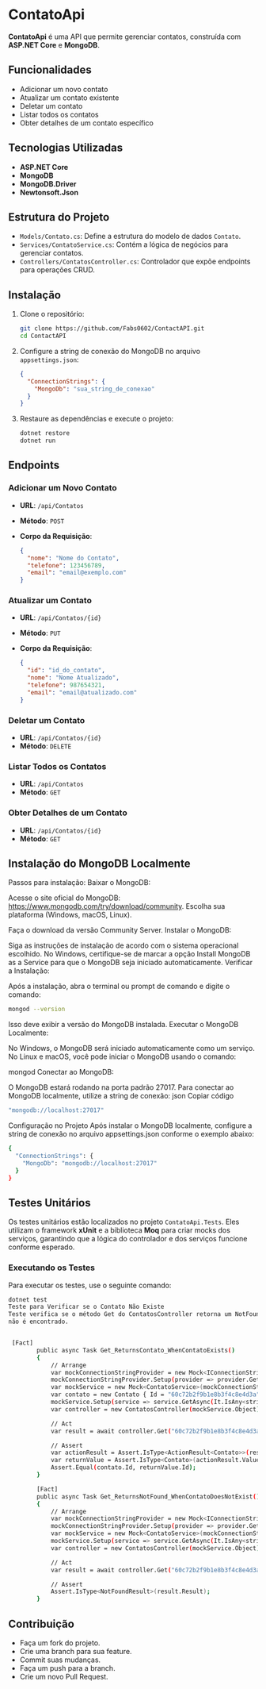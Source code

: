 # ContatoApi

**ContatoApi** é uma API que permite gerenciar contatos, construída com **ASP.NET Core** e **MongoDB**.

## Funcionalidades

- Adicionar um novo contato
- Atualizar um contato existente
- Deletar um contato
- Listar todos os contatos
- Obter detalhes de um contato específico

## Tecnologias Utilizadas

- **ASP.NET Core**
- **MongoDB**
- **MongoDB.Driver**
- **Newtonsoft.Json**

## Estrutura do Projeto

- `Models/Contato.cs`: Define a estrutura do modelo de dados `Contato`.
- `Services/ContatoService.cs`: Contém a lógica de negócios para gerenciar contatos.
- `Controllers/ContatosController.cs`: Controlador que expõe endpoints para operações CRUD.

## Instalação


1. Clone o repositório:

    ```sh
    git clone https://github.com/Fabs0602/ContactAPI.git
    cd ContactAPI
    ```

2. Configure a string de conexão do MongoDB no arquivo `appsettings.json`:

    ```json
    {
      "ConnectionStrings": {
        "MongoDb": "sua_string_de_conexao"
      }
    }
    ```

3. Restaure as dependências e execute o projeto:

    ```sh
    dotnet restore
    dotnet run
    ```

## Endpoints

### Adicionar um Novo Contato

- **URL**: `/api/Contatos`
- **Método**: `POST`
- **Corpo da Requisição**:

    ```json
    {
      "nome": "Nome do Contato",
      "telefone": 123456789,
      "email": "email@exemplo.com"
    }
    ```

### Atualizar um Contato

- **URL**: `/api/Contatos/{id}`
- **Método**: `PUT`
- **Corpo da Requisição**:

    ```json
    {
      "id": "id_do_contato",
      "nome": "Nome Atualizado",
      "telefone": 987654321,
      "email": "email@atualizado.com"
    }
    ```

### Deletar um Contato

- **URL**: `/api/Contatos/{id}`
- **Método**: `DELETE`

### Listar Todos os Contatos

- **URL**: `/api/Contatos`
- **Método**: `GET`

### Obter Detalhes de um Contato

- **URL**: `/api/Contatos/{id}`
- **Método**: `GET`

## Instalação do MongoDB Localmente

Passos para instalação:
Baixar o MongoDB:

Acesse o site oficial do MongoDB: https://www.mongodb.com/try/download/community.
Escolha sua plataforma (Windows, macOS, Linux).

Faça o download da versão Community Server.
Instalar o MongoDB:

Siga as instruções de instalação de acordo com o sistema operacional escolhido.
No Windows, certifique-se de marcar a opção Install MongoDB as a Service para que o MongoDB seja iniciado automaticamente.
Verificar a Instalação:

Após a instalação, abra o terminal ou prompt de comando e digite o comando:

```sh
mongod --version
```
Isso deve exibir a versão do MongoDB instalada.
Executar o MongoDB Localmente:

No Windows, o MongoDB será iniciado automaticamente como um serviço. No Linux e macOS, você pode iniciar o MongoDB usando o comando:

mongod
Conectar ao MongoDB:

O MongoDB estará rodando na porta padrão 27017. Para conectar ao MongoDB localmente, utilize a string de conexão:
json
Copiar código
```sh
"mongodb://localhost:27017"
```
Configuração no Projeto
Após instalar o MongoDB localmente, configure a string de conexão no arquivo appsettings.json conforme o exemplo abaixo:

```sh
{
  "ConnectionStrings": {
    "MongoDb": "mongodb://localhost:27017"
  }
}
```

## Testes Unitários

Os testes unitários estão localizados no projeto `ContatoApi.Tests`. Eles utilizam o framework **xUnit** e a biblioteca **Moq** para criar mocks dos serviços, garantindo que a lógica do controlador e dos serviços funcione conforme esperado.

### Executando os Testes

Para executar os testes, use o seguinte comando:

```sh
dotnet test
Teste para Verificar se o Contato Não Existe
Teste verifica se o método Get do ContatosController retorna um NotFoundResult quando o contato
não é encontrado.


 [Fact]
        public async Task Get_ReturnsContato_WhenContatoExists()
        {
            // Arrange
            var mockConnectionStringProvider = new Mock<IConnectionStringProvider>();
            mockConnectionStringProvider.Setup(provider => provider.GetConnectionString("MongoDb")).Returns("mongodb://localhost:27017");
            var mockService = new Mock<ContatoService>(mockConnectionStringProvider.Object);
            var contato = new Contato { Id = "60c72b2f9b1e8b3f4c8e4d3a", Nome = "Teste", Telefone = 123456789, Email = "teste@exemplo.com" };
            mockService.Setup(service => service.GetAsync(It.IsAny<string>())).ReturnsAsync(contato);
            var controller = new ContatosController(mockService.Object);

            // Act
            var result = await controller.Get("60c72b2f9b1e8b3f4c8e4d3a");

            // Assert
            var actionResult = Assert.IsType<ActionResult<Contato>>(result);
            var returnValue = Assert.IsType<Contato>(actionResult.Value);
            Assert.Equal(contato.Id, returnValue.Id);
        }

        [Fact]
        public async Task Get_ReturnsNotFound_WhenContatoDoesNotExist()
        {
            // Arrange
            var mockConnectionStringProvider = new Mock<IConnectionStringProvider>();
            mockConnectionStringProvider.Setup(provider => provider.GetConnectionString("MongoDb")).Returns("mongodb://localhost:27017");
            var mockService = new Mock<ContatoService>(mockConnectionStringProvider.Object);
            mockService.Setup(service => service.GetAsync(It.IsAny<string>())).ReturnsAsync((Contato)null);
            var controller = new ContatosController(mockService.Object);

            // Act
            var result = await controller.Get("60c72b2f9b1e8b3f4c8e4d3a");

            // Assert
            Assert.IsType<NotFoundResult>(result.Result);
        }
```

## Contribuição
 - Faça um fork do projeto.
 - Crie uma branch para sua feature.
 - Commit suas mudanças.
 - Faça um push para a branch.
 - Crie um novo Pull Request.

